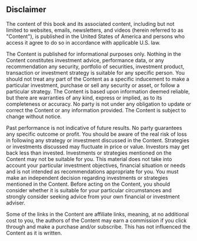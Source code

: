 ## Disclaimer

The content of this book and its associated content, including but not limited to websites, emails, newsletters, and videos (herein referred to as "Content"), is published in the United States of America and persons who access it agree to do so in accordance with applicable U.S. law.

The Content is published for informational purposes only.  Nothing in the Content constitutes investment advice, performance data, or any recommendation any security, portfolio of securities, investment product, transaction or investment strategy is suitable for any specific person.  You should not treat any part of the Content as a specific inducement to make a particular investment, purchase or sell any security or asset, or follow a particular strategy. The Content is based upon information deemed reliable, but there are warranties of any kind, express or implied, as to its completeness or accuracy.  No party is not under any obligation to update or correct the Content or any information provided.  The Content is subject to change without notice. 

Past performance is not indicative of future results.  No party guarantees any specific outcome or profit. You should be aware of the real risk of loss in following any strategy or investment discussed in the Content. Strategies or investments discussed may fluctuate in price or value. Investors may get back less than invested. Investments or strategies mentioned on the Content may not be suitable for you. This material does not take into account your particular investment objectives, financial situation or needs and is not intended as recommendations appropriate for you. You must make an independent decision regarding investments or strategies mentioned in the Content.  Before acting on the Content, you should consider whether it is suitable for your particular circumstances and strongly consider seeking advice from your own financial or investment adviser.

Some of the links in the Content are affiliate links, meaning, at no additional cost to you, the authors of the Content may earn a commission if you click through and make a purchase and/or subscribe.  This has not influenced the Content as it is written.